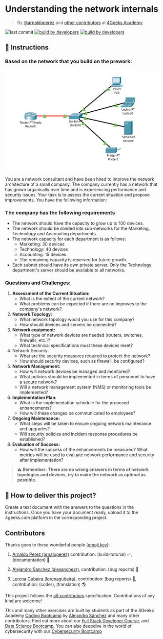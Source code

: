 # Understanding the network internals

<!-- hide -->
> By [@arnaldoperez](https://github.com/arnaldoperez) and [other contributors](https://github.com/4GeeksAcademy/installing-windows-on-virtual-machine/graphs/contributors) at [4Geeks Academy](https://4geeksacademy.co/)

![last commit](https://img.shields.io/github/last-commit/4geeksacademy/understanding-networks-internals)
[![build by developers](https://img.shields.io/badge/build_by-Developers-blue)](https://4geeks.com)
[![build by developers](https://img.shields.io/twitter/follow/4geeksacademy?style=social&logo=twitter)](https://twitter.com/4geeksacademy)

<!-- endhide -->

## 📝 Instructions

### Based on the network that you build on the prework:

![intro network](https://github.com/4GeeksAcademy/understanding-networks-internals/blob/master/assets/network.png?raw=true)

You are a network consultant and have been hired to improve the network architecture of a small company. The company currently has a network that has grown organically over time and is experiencing performance and security issues. Your task is to assess the current situation and propose improvements. You have the following information:

### The company has the following requirements

- The network should have the capacity to grow up to 100 devices.
- The network should be divided into sub-networks for the Marketing, Technology and Accounting departments.
- The network capacity for each department is as follows:
  - Marketing: 30 devices
  - Technology: 40 devices
  - Accounting: 15 devices
  - The remaining capacity is reserved for future growth.
- Each subnet should have its own private server. Only the Technology department's server should be available to all networks.

### Questions and Challenges:

1. **Assessment of the Current Situation:** 
    - What is the extent of the current network?
    - What problems can be expected if there are no improves to the company's network?
2. **Network Topology:**
    - What network topology would you use for this company?
    - How should devices and servers be connected?
3. **Network equipment:** 
    - What type of network devices are needed (routers, switches, firewalls, etc.)?
    - What technical specifications must these devices meet?
4. Network Security:
    - What are the security measures required to protect the network?
    - How should security devices, such as firewall, be configured?
5. **Network Management:**
    - How will network devices be managed and monitored?
    - What policies should be implemented in terms of personnel to have a secure network?
    - Will a network management system (NMS) or monitoring tools be implemented?
6. **Implementation Plan:** 
    - What is the implementation schedule for the proposed enhancements?
    - How will these changes be communicated to employees?
7. **Ongoing Maintenance:** 
    - What steps will be taken to ensure ongoing network maintenance and upgrades?
    - Will security policies and incident response procedures be established?
8. **Evaluation of Success:** 
    - How will the success of the enhancements be measured? What metrics will be used to evaluate network performance and security after implementation?
    
> ⚠️ **Remember: There are no wrong answers in terms of network topologies and devices, try to make the network as optimal as possible.**

## 🚛 How to deliver this project?

Create a text document with the answers to the questions in the instructions. Once you have your document ready, upload it to the 4geeks.com platform in the corresponding project.

<!-- hide -->
## Contributors

Thanks goes to these wonderful people ([emoji key](https://github.com/kentcdodds/all-contributors#emoji-key)):

1. [Arnaldo Perez (arnaloperez)](https://github.com/arnaloperez) contribution: (build-tutorial) ✅, (documentation) 📖
  
2. [Alejandro Sanchez (alesanchezr)](https://github.com/alesanchezr),  contribution: (bug reports) 🐛

3. [Lorena Gubaira (lorenagubaira)](https://github.com/lorenagubaira), contribution: (bug reports) 🐛, contribution: (coder), (translation) 🌎

This project follows the [all-contributors](https://github.com/kentcdodds/all-contributors) specification. Contributions of any kind are welcome!

This and many other exercises are built by students as part of the 4Geeks Academy [Coding Bootcamp](https://4geeksacademy.com/us/coding-bootcamp) by [Alejandro Sánchez](https://twitter.com/alesanchezr) and many other contributors. Find out more about our [Full Stack Developer Course](https://4geeksacademy.com/us/coding-bootcamps/part-time-full-stack-developer), and  [Data Science Bootcamp](https://4geeksacademy.com/us/coding-bootcamps/datascience-machine-learning). You can alse deepdive in the world of cybersecurity with our [Cybersecurity Bootcamp](https://4geeksacademy.com/us/coding-bootcamps/cybersecurity)
<!-- endhide -->
